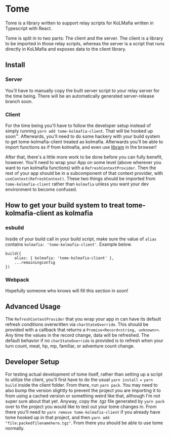 # Tome

Tome is a library written to support relay scripts for KoLMafia written in Typescript with React.

Tome is split in to two parts: The client and the server. The client is a library to be imported in
those relay scripts, whereas the server is a script that runs directly in KoLMafia and exposes data
to the client library.

## Install

### Server

You'll have to manually copy the built server script to your relay server for the time being.
There will be an automatically generated server-release branch soon.

### Client

For the time being you'll have to follow the developer setup instead of simply running `yarn add
tome-kolmafia-client`. That will be hooked up soon&trade;. Afterwards, you'll need to do some
hackery with your build system to get tome-kolmafia-client treated as kolmafia. Afterwards you'll
be able to import functions as if from kolmafia, and even use
[libram](https://github.com/loathers/libram) in the browser!

After that, there's a little more work to be done before you can fully benefit, however. You'll need
to wrap your App on some level (above wherever you want to run kolmafia functions) with a
`RefreshContextProvider`. Then the rest of your app should be in a subcomponent of that context
provider, with `useContext(RefreshContext)`. These two things should be imported from
`tome-kolmafia-client` rather than `kolmafia` unless you want your dev environment to become
confused.

## How to get your build system to treat tome-kolmafia-client as kolmafia

### esbuild

Inside of your build call in your build script, make sure the value of `alias` contains `kolmafia:
'tome-kolmafia-client'`. Example below.

```
build({
    alias: { kolmafia: 'tome-kolmafia-client' },
    ...remainingconfig
})
```

### Webpack

Hopefully someone who knows will fill this section in soon!

## Advanced Usage

The `RefreshContextProvider` that you wrap your app in can have its default refresh conditions
overwritten via `charStateOverride`. This should be provided with a callback that returns a
`Promise<Record<string, unknown>>`. Any time the values in the record change, data will be
refreshed. The default behavior if no `charStateOverride` is provided is to refresh when your turn
count, meat, hp, mp, familiar, or adventure count change.

## Developer Setup

For testing actual development of tome itself, rather than setting up a script to utilize the
client, you'll first have to do the usual `yarn install` + `yarn build` inside the client folder.
From there, run `yarn pack`. You may need to also bump the version slightly to prevent the project
you are importing it to from using a cached version or something weird like that, although I'm not
super sure about that yet. Anyway, copy the .tgz file generated by `yarn pack` over to the project
you would like to test out your tome changes in. From there you'll need to `yarn remove
tome-kolmafia-client` if you already have tome hooked up in that project, and then `yarn add
"file:packedfilenamehere.tgz"`. From there you should be able to use tome normally.

